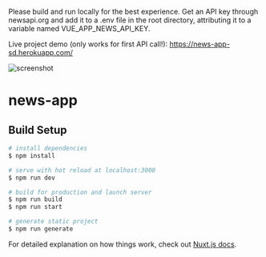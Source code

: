 Please build and run locally for the best experience. Get an API key through newsapi.org and add it to a .env file in the root directory, attributing it to a variable named VUE_APP_NEWS_API_KEY.

Live project demo (only works for first API call!): https://news-app-sd.herokuapp.com/

![screenshot](https://user-images.githubusercontent.com/30094842/122921400-d16ad180-d338-11eb-8ac5-be1b1063eff4.png)

# news-app

## Build Setup

```bash
# install dependencies
$ npm install

# serve with hot reload at localhost:3000
$ npm run dev

# build for production and launch server
$ npm run build
$ npm run start

# generate static project
$ npm run generate
```

For detailed explanation on how things work, check out [Nuxt.js docs](https://nuxtjs.org).
